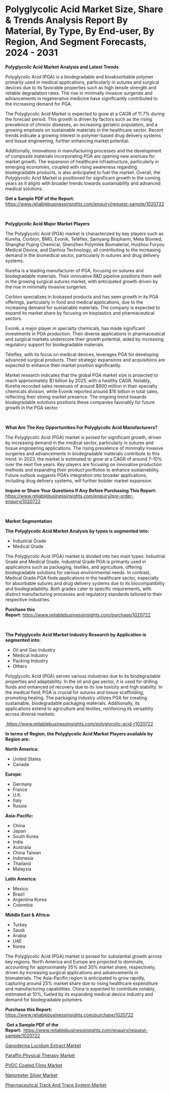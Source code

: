 <p><h1>Polyglycolic Acid Market Size, Share & Trends Analysis Report By Material, By Type, By End-user, By Region, And Segment Forecasts, 2024 - 2031</h1></p><p><strong>Polyglycolic Acid Market Analysis and Latest Trends</strong></p>
<p><p>Polyglycolic Acid (PGA) is a biodegradable and bioabsorbable polymer primarily used in medical applications, particularly in sutures and surgical devices due to its favorable properties such as high tensile strength and reliable degradation rates. The rise in minimally invasive surgeries and advancements in regenerative medicine have significantly contributed to the increasing demand for PGA.</p><p>The Polyglycolic Acid Market is expected to grow at a CAGR of 11.7% during the forecast period. This growth is driven by factors such as the rising prevalence of chronic diseases, an increasing geriatric population, and a growing emphasis on sustainable materials in the healthcare sector. Recent trends indicate a growing interest in polymer-based drug delivery systems and tissue engineering, further enhancing market potential. </p><p>Additionally, innovations in manufacturing processes and the development of composite materials incorporating PGA are opening new avenues for market growth. The expansion of healthcare infrastructure, particularly in emerging economies, coupled with rising awareness regarding biodegradable products, is also anticipated to fuel the market. Overall, the Polyglycolic Acid Market is positioned for significant growth in the coming years as it aligns with broader trends towards sustainability and advanced medical solutions.</p></p>
<p><strong>Get a Sample PDF of the Report:&nbsp;</strong> <a href="https://www.reliablebusinessinsights.com/enquiry/request-sample/1020722?utm_campaign=62&utm_medium=2&utm_source=Github&utm_content=ia&utm_term=13112024&utm_id=polyglycolic-acid">https://www.reliablebusinessinsights.com/enquiry/request-sample/1020722</a></p>
<p>&nbsp;</p>
<p><strong>Polyglycolic Acid Major Market Players</strong></p>
<p><p>The Polyglycolic Acid (PGA) market is characterized by key players such as Kureha, Corbion, BMG, Evonik, Teleflex, Samyang Biopharm, Meta Biomed, Shanghai Pujing Chemical, Shenzhen Polymtek Biomaterial, Huizhou Foryou Medical Device, and Danhua Technology, all contributing to the increasing demand in the biomedical sector, particularly in sutures and drug delivery systems.</p><p>Kureha is a leading manufacturer of PGA, focusing on sutures and biodegradable materials. Their innovative R&D pipeline positions them well in the growing surgical sutures market, with anticipated growth driven by the rise in minimally invasive surgeries. </p><p>Corbion specializes in biobased products and has seen growth in its PGA offerings, particularly in food and medical applications, due to the increasing demand for sustainable materials. The company is expected to expand its market share by focusing on bioplastics and pharmaceutical sectors.</p><p>Evonik, a major player in specialty chemicals, has made significant investments in PGA production. Their diverse applications in pharmaceutical and surgical markets underscore their growth potential, aided by increasing regulatory support for biodegradable materials.</p><p>Teleflex, with its focus on medical devices, leverages PGA for developing advanced surgical products. Their strategic expansions and acquisitions are expected to enhance their market position significantly.</p><p>Market research indicates that the global PGA market size is projected to reach approximately $1 billion by 2025, with a healthy CAGR. Notably, Kureha recorded sales revenues of around $800 million in their specialty chemicals division, while Evonik reported around $16 billion in total sales, reflecting their strong market presence. The ongoing trend towards biodegradable solutions positions these companies favorably for future growth in the PGA sector.</p></p>
<p>&nbsp;</p>
<p><strong>What Are The Key Opportunities For Polyglycolic Acid Manufacturers?</strong></p>
<p><p>The Polyglycolic Acid (PGA) market is poised for significant growth, driven by increasing demand in the medical sector, particularly in sutures and tissue engineering applications. The rising prevalence of minimally invasive surgeries and advancements in biodegradable materials contribute to this trend. In 2023, the market is estimated to grow at a CAGR of around 7-10% over the next five years. Key players are focusing on innovative production methods and expanding their product portfolios to enhance sustainability. Future outlook suggests PGA’s integration into broader applications, including drug delivery systems, will further bolster market expansion.</p></p>
<p><strong>Inquire or Share Your Questions If Any Before Purchasing This Report:</strong> <a href="https://www.reliablebusinessinsights.com/enquiry/pre-order-enquiry/1020722?utm_campaign=62&utm_medium=2&utm_source=Github&utm_content=ia&utm_term=13112024&utm_id=polyglycolic-acid">https://www.reliablebusinessinsights.com/enquiry/pre-order-enquiry/1020722</a></p>
<p>&nbsp;</p>
<p><strong>Market Segmentation</strong></p>
<p><strong>The Polyglycolic Acid Market Analysis by types is segmented into:</strong></p>
<p><ul><li>Industrial Grade</li><li>Medical Grade</li></ul></p>
<p><p>The Polyglycolic Acid (PGA) market is divided into two main types: Industrial Grade and Medical Grade. Industrial Grade PGA is primarily used in applications such as packaging, textiles, and agriculture, offering biodegradable solutions for various environmental needs. In contrast, Medical Grade PGA finds applications in the healthcare sector, especially for absorbable sutures and drug delivery systems due to its biocompatibility and biodegradability. Both grades cater to specific requirements, with distinct manufacturing processes and regulatory standards tailored to their respective industries.</p></p>
<p><strong>Purchase this Report:&nbsp;</strong><a href="https://www.reliablebusinessinsights.com/purchase/1020722?utm_campaign=62&utm_medium=2&utm_source=Github&utm_content=ia&utm_term=13112024&utm_id=polyglycolic-acid">https://www.reliablebusinessinsights.com/purchase/1020722</a></p>
<p>&nbsp;</p>
<p><strong>The Polyglycolic Acid Market Industry Research by Application is segmented into:</strong></p>
<p><ul><li>Oil and Gas Industry</li><li>Medical Industry</li><li>Packing Industry</li><li>Others</li></ul></p>
<p><p>Polyglycolic Acid (PGA) serves various industries due to its biodegradable properties and adaptability. In the oil and gas sector, it is used for drilling fluids and enhanced oil recovery due to its low toxicity and high stability. In the medical field, PGA is crucial for sutures and tissue scaffolding, promoting healing. The packaging industry utilizes PGA for creating sustainable, biodegradable packaging materials. Additionally, its applications extend to agriculture and textiles, reinforcing its versatility across diverse markets.</p></p>
<p><a href="https://www.reliablebusinessinsights.com/polyglycolic-acid-r1020722?utm_campaign=62&utm_medium=2&utm_source=Github&utm_content=ia&utm_term=13112024&utm_id=polyglycolic-acid">&nbsp;https://www.reliablebusinessinsights.com/polyglycolic-acid-r1020722</a></p>
<p><strong>In terms of Region, the Polyglycolic Acid Market Players available by Region are:</strong></p>
<p>
    <p> <strong> North America: </strong>
        <ul>
            <li>United States</li>
            <li>Canada</li>
        </ul>
        </p> 
    <p> <strong> Europe: </strong>
        <ul>
            <li>Germany</li>
            <li>France</li>
            <li>U.K.</li>
            <li>Italy</li>
            <li>Russia</li>
        </ul>
        </p> 
    <p> <strong> Asia-Pacific: </strong>
        <ul>
            <li>China</li>
            <li>Japan</li>
            <li>South Korea</li>
            <li>India</li>
            <li>Australia</li>
            <li>China Taiwan</li>
            <li>Indonesia</li>
            <li>Thailand</li>
            <li>Malaysia</li>
        </ul>
        </p> 
    <p> <strong> Latin America: </strong>
        <ul>
            <li>Mexico</li>
            <li>Brazil</li>
            <li>Argentina Korea</li>
            <li>Colombia</li>
        </ul>
        </p> 
    <p> <strong> Middle East & Africa: </strong>
        <ul>
            <li>Turkey</li>
            <li>Saudi</li>
            <li>Arabia</li>
            <li>UAE</li>
            <li>Korea</li>
        </ul>
    </p>
    </p>
<p><p>The Polyglycolic Acid (PGA) market is poised for substantial growth across key regions. North America and Europe are projected to dominate, accounting for approximately 35% and 30% market share, respectively, driven by increasing surgical applications and advancements in biomaterials. The Asia-Pacific region is anticipated to grow rapidly, capturing around 25% market share due to rising healthcare expenditure and manufacturing capabilities. China is expected to contribute notably, estimated at 10%, fueled by its expanding medical device industry and demand for biodegradable polymers.</p></p>
<p><strong>Purchase this Report: </strong><a href="https://www.reliablebusinessinsights.com/purchase/1020722?utm_campaign=62&utm_medium=2&utm_source=Github&utm_content=ia&utm_term=13112024&utm_id=polyglycolic-acid">https://www.reliablebusinessinsights.com/purchase/1020722</a></p>
<p>&nbsp;<strong>Get a Sample PDF of the Report:&nbsp;&nbsp;</strong><a href="https://www.reliablebusinessinsights.com/enquiry/request-sample/1020722?utm_campaign=62&utm_medium=2&utm_source=Github&utm_content=ia&utm_term=13112024&utm_id=polyglycolic-acid">https://www.reliablebusinessinsights.com/enquiry/request-sample/1020722</a></p>
<p><strong></strong></p>
<p><p><a href="https://github.com/AshikRahman665/Market-Research-Report-List-1/blob/main/ganoderma-lucidum-extract-market.md?utm_campaign=62&utm_medium=2&utm_source=Github&utm_content=ia&utm_term=13112024&utm_id=polyglycolic-acid">Ganoderma Lucidum Extract Market</a></p><p><a href="https://issuu.com/reportprime-2/docs/paraffin-physical-therapy-market-si_1a693ec777c720?utm_campaign=62&utm_medium=2&utm_source=Github&utm_content=ia&utm_term=13112024&utm_id=polyglycolic-acid">Paraffin Physical Therapy Market</a></p><p><a href="https://www.linkedin.com/pulse/strategic-market-insights-navigating-global-pvdc-coated-za7gf?utm_campaign=62&utm_medium=2&utm_source=Github&utm_content=ia&utm_term=13112024&utm_id=polyglycolic-acid">PVDC Coated Films Market</a></p><p><a href="https://github.com/edwinseeleyor/Market-Research-Report-List-1/blob/main/nanometer-silver-market.md?utm_campaign=62&utm_medium=2&utm_source=Github&utm_content=ia&utm_term=13112024&utm_id=polyglycolic-acid">Nanometer Silver Market</a></p><p><a href="https://issuu.com/reportprime-2/docs/pharmaceutical-track-and-trace-syst_e48df7cebcb6a5?utm_campaign=62&utm_medium=2&utm_source=Github&utm_content=ia&utm_term=13112024&utm_id=polyglycolic-acid">Pharmaceutical Track And Trace System Market</a></p></p>